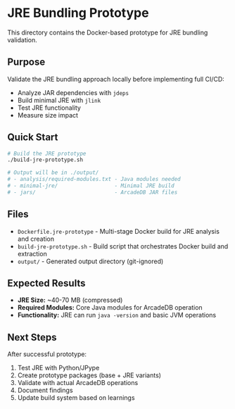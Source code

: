 # JRE Bundling Prototype

This directory contains the Docker-based prototype for JRE bundling validation.

## Purpose

Validate the JRE bundling approach locally before implementing full CI/CD:

- Analyze JAR dependencies with `jdeps`
- Build minimal JRE with `jlink`
- Test JRE functionality
- Measure size impact

## Quick Start

```bash
# Build the JRE prototype
./build-jre-prototype.sh

# Output will be in ./output/
# - analysis/required-modules.txt - Java modules needed
# - minimal-jre/                  - Minimal JRE build
# - jars/                         - ArcadeDB JAR files
```

## Files

- `Dockerfile.jre-prototype` - Multi-stage Docker build for JRE analysis and creation
- `build-jre-prototype.sh` - Build script that orchestrates Docker build and extraction
- `output/` - Generated output directory (git-ignored)

## Expected Results

- **JRE Size:** ~40-70 MB (compressed)
- **Required Modules:** Core Java modules for ArcadeDB operation
- **Functionality:** JRE can run `java -version` and basic JVM operations

## Next Steps

After successful prototype:

1. Test JRE with Python/JPype
2. Create prototype packages (base + JRE variants)
3. Validate with actual ArcadeDB operations
4. Document findings
5. Update build system based on learnings
